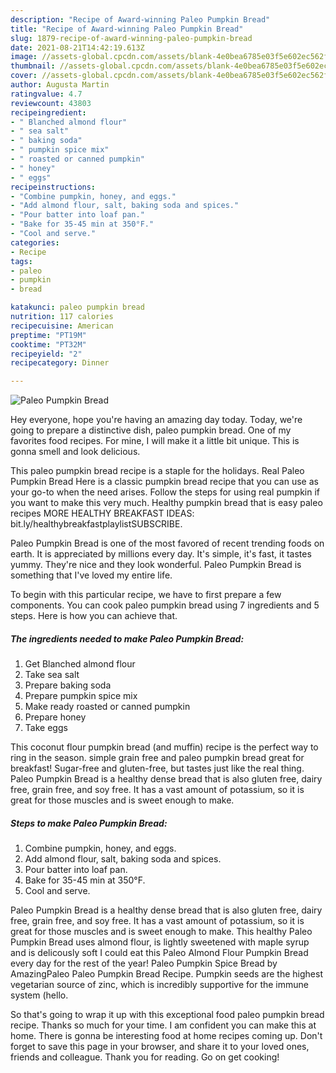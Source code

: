 ```yaml
---
description: "Recipe of Award-winning Paleo Pumpkin Bread"
title: "Recipe of Award-winning Paleo Pumpkin Bread"
slug: 1879-recipe-of-award-winning-paleo-pumpkin-bread
date: 2021-08-21T14:42:19.613Z
image: //assets-global.cpcdn.com/assets/blank-4e0bea6785e03f5e602ec562f230caae08da540cada707380b4fe1bbebba43da.png
thumbnail: //assets-global.cpcdn.com/assets/blank-4e0bea6785e03f5e602ec562f230caae08da540cada707380b4fe1bbebba43da.png
cover: //assets-global.cpcdn.com/assets/blank-4e0bea6785e03f5e602ec562f230caae08da540cada707380b4fe1bbebba43da.png
author: Augusta Martin
ratingvalue: 4.7
reviewcount: 43803
recipeingredient:
- " Blanched almond flour"
- " sea salt"
- " baking soda"
- " pumpkin spice mix"
- " roasted or canned pumpkin"
- " honey"
- " eggs"
recipeinstructions:
- "Combine pumpkin, honey, and eggs."
- "Add almond flour, salt, baking soda and spices."
- "Pour batter into loaf pan."
- "Bake for 35-45 min at 350°F."
- "Cool and serve."
categories:
- Recipe
tags:
- paleo
- pumpkin
- bread

katakunci: paleo pumpkin bread 
nutrition: 117 calories
recipecuisine: American
preptime: "PT19M"
cooktime: "PT32M"
recipeyield: "2"
recipecategory: Dinner

---
```



![Paleo Pumpkin Bread](//assets-global.cpcdn.com/assets/blank-4e0bea6785e03f5e602ec562f230caae08da540cada707380b4fe1bbebba43da.png)

Hey everyone, hope you're having an amazing day today. Today, we're going to prepare a distinctive dish, paleo pumpkin bread. One of my favorites food recipes. For mine, I will make it a little bit unique. This is gonna smell and look delicious.

This paleo pumpkin bread recipe is a staple for the holidays. Real Paleo Pumpkin Bread Here is a classic pumpkin bread recipe that you can use as your go-to when the need arises. Follow the steps for using real pumpkin if you want to make this very much. Healthy pumpkin bread that is easy paleo recipes MORE HEALTHY BREAKFAST IDEAS: bit.ly/healthybreakfastplaylistSUBSCRIBE.

Paleo Pumpkin Bread is one of the most favored of recent trending foods on earth. It is appreciated by millions every day. It's simple, it's fast, it tastes yummy. They're nice and they look wonderful. Paleo Pumpkin Bread is something that I've loved my entire life.


To begin with this particular recipe, we have to first prepare a few components. You can cook paleo pumpkin bread using 7 ingredients and 5 steps. Here is how you can achieve that.

<!--inarticleads1-->

##### The ingredients needed to make Paleo Pumpkin Bread:

1. Get  Blanched almond flour
1. Take  sea salt
1. Prepare  baking soda
1. Prepare  pumpkin spice mix
1. Make ready  roasted or canned pumpkin
1. Prepare  honey
1. Take  eggs


This coconut flour pumpkin bread (and muffin) recipe is the perfect way to ring in the season. simple grain free and paleo pumpkin bread great for breakfast! Sugar-free and gluten-free, but tastes just like the real thing. Paleo Pumpkin Bread is a healthy dense bread that is also gluten free, dairy free, grain free, and soy free. It has a vast amount of potassium, so it is great for those muscles and is sweet enough to make. 

<!--inarticleads2-->

##### Steps to make Paleo Pumpkin Bread:

1. Combine pumpkin, honey, and eggs.
1. Add almond flour, salt, baking soda and spices.
1. Pour batter into loaf pan.
1. Bake for 35-45 min at 350°F.
1. Cool and serve.


Paleo Pumpkin Bread is a healthy dense bread that is also gluten free, dairy free, grain free, and soy free. It has a vast amount of potassium, so it is great for those muscles and is sweet enough to make. This healthy Paleo Pumpkin Bread uses almond flour, is lightly sweetened with maple syrup and is delicously soft I could eat this Paleo Almond Flour Pumpkin Bread every day for the rest of the year! Paleo Pumpkin Spice Bread by AmazingPaleo Paleo Pumpkin Bread Recipe. Pumpkin seeds are the highest vegetarian source of zinc, which is incredibly supportive for the immune system (hello. 

So that's going to wrap it up with this exceptional food paleo pumpkin bread recipe. Thanks so much for your time. I am confident you can make this at home. There is gonna be interesting food at home recipes coming up. Don't forget to save this page in your browser, and share it to your loved ones, friends and colleague. Thank you for reading. Go on get cooking!
